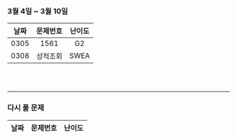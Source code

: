 
### 3월 4일 ~ 3월 10일
|날짜|문제번호|난이도|
|:---:|:---:|:---:|
|0305|1561|G2|
|0308|성적조회|SWEA|

<br>
<br>

---
### 다시 풀 문제
|날짜|문제번호|난이도|
|:---:|:---:|:---:|